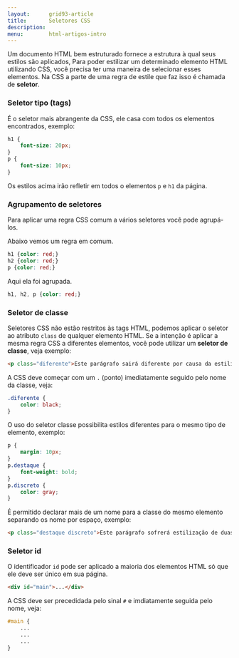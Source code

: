 ```yaml
---
layout:      grid93-article
title:       Seletores CSS 
description: 
menu:        html-artigos-intro
---
```


Um documento HTML bem estruturado fornece a estrutura à qual seus estilos são aplicados, Para poder estilizar um
determinado elemento HTML utilizando CSS, você precisa ter uma maneira de selecionar esses elementos. Na CSS a parte
de uma regra de estile que faz isso é chamada de __seletor__.

### Seletor tipo (tags)

É o seletor mais abrangente da CSS, ele casa com todos os elementos encontrados, exemplo:

```css
h1 {
    font-size: 20px;
}
p {
    font-size: 10px;
}
```

Os estilos acima irão refletir em todos o elementos `p` e `h1` da página.



### Agrupamento de seletores

Para aplicar uma regra CSS comum a vários seletores você pode agrupá-los.

Abaixo vemos um regra em comum.

```css
h1 {color: red;}
h2 {color: red;}
p {color: red;}
```

Aqui ela foi agrupada.

```css
h1, h2, p {color: red;}
```


### Seletor de classe

Seletores CSS não estão restritos às tags HTML, podemos aplicar o seletor ao atributo `class` de qualquer elemento HTML.
Se a intenção é aplicar a mesma regra CSS a diferentes elementos, você pode utilizar um __seletor de classe__,
veja exemplo:

```html
<p class="diferente">Este parágrafo sairá diferente por causa da estilização</p>
```

A CSS deve começar com um `.` (ponto) imediatamente seguido pelo nome da classe, veja:

```css
.diferente { 
    color: black;
}
```

O uso do seletor classe possibilita estilos diferentes para o mesmo tipo de elemento, exemplo:

```css
p {
    margin: 10px;
}
p.destaque { 
    font-weight: bold;
}
p.discreto { 
    color: gray;
}
```

É permitido declarar mais de um nome para a classe do mesmo elemento separando os nome por espaço, exemplo:

```html
<p class="destaque discreto">Este parágrafo sofrerá estilização de duas regras CSS</p>
```


### Seletor id

O identificador `id` pode ser aplicado a maioria dos elementos HTML só que ele deve ser único em sua página.

```html
<div id="main">...</div>
```

A CSS deve ser precedidada pelo sinal `#` e imdiatamente seguida pelo nome, veja:

```css
#main {
    ...
    ...
    ...
}
```
